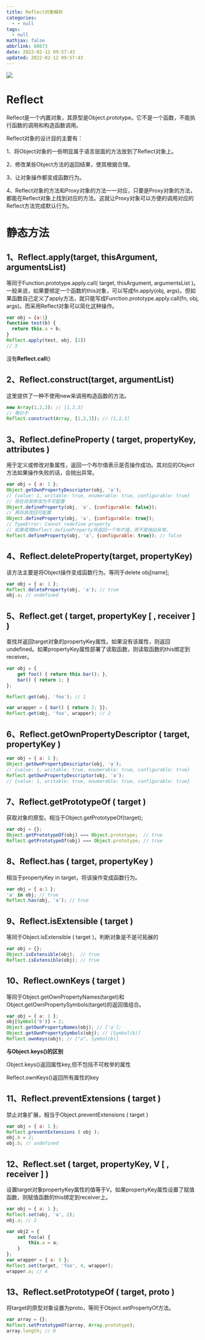 ```yaml
---
title: Reflect对象解析
categories:
  - - null
tags:
  - null
mathjax: false
abbrlink: 60673
date: 2022-02-12 09:57:43
updated: 2022-02-12 09:57:43
---
```


![](/gallery/js-2022-2-16.jpeg)

<!-- more -->

# Reflect

Reflect是一个内置对象，其原型是Object.prototype。它不是一个函数，不能执行函数的调用和构造函数调用。

Reflect对象的设计目的主要有：

1、将Object对象的一些明显属于语言层面的方法放到了Reflect对象上。

2、修改某些Object方法的返回结果，使其根据合理。

3、让对象操作都变成函数行为。

4、Reflect对象的方法和Proxy对象的方法一一对应，只要是Proxy对象的方法，都能在Reflect对象上找到对应的方法。这就让Proxy对象可以方便的调用对应的Reflect方法完成默认行为。

# 静态方法

## 1、Reflect.apply(target, thisArgument, argumentsList)

等同于Function.prototype.apply.call( target, thisArgument, argumentsList )。一般来说，如果要绑定一个函数的this对象，可以写成fn.apply(obj, args)。但如果函数自己定义了apply方法，就只能写成Function.prototype.apply.call(fn, obj, args)。而采用Reflect对象可以简化这种操作。

```js
var obj = {a:1}
function test(b) {
  return this.a + b;
}
Reflect.apply(test, obj, [2])
// 3
```

没有**Reflect.call**()

## 2、Reflect.construct(target, argumentList)

这里提供了一种不使用new来调用构造函数的方法。

```js
new Array(1,2,3); // [1,2,3] 
// 等价于
Reflect.construct(Array, [1,2,3]); // [1,2,3]
```

## 3、Reflect.defineProperty ( target, propertyKey, attributes )

用于定义或修改对象属性，返回一个布尔值表示是否操作成功。其对应的Object方法如果操作失败的话，会抛出异常。

```js
var obj = { a: 1 };
Object.getOwnPropertyDescriptor(obj, 'a'); 
// {value: 1, writable: true, enumerable: true, configurable: true}
// 现在将其修改为不可配置
Object.defineProperty(obj, 'a', {configurable: false});
// 再将其改回可配置
Object.defineProperty(obj, 'a', {configurable: true});
// TypeError: Cannot redefine property
// 如果使用Reflect.defineProperty将返回一个布尔值，而不是抛出异常。
Reflect.defineProperty(obj, 'a', {configurable: true}); // false
```

## 4、Reflect.deleteProperty(target, propertyKey)

该方法主要是将Object操作变成函数行为。等同于delete obj[name];

```js
var obj = { a: 1 };
Reflect.deleteProperty(obj, 'a'); // true
obj.a; // undefined
```

## 5、Reflect.get ( target, propertyKey [ , receiver ] )

查找并返回target对象的propertyKey属性。如果没有该属性，则返回undefined。如果propertyKey属性部署了读取函数，则读取函数的this绑定到receiver。

```js
var obj = {
    get foo() { return this.bar(); },
    bar() { return 1; }
};

Reflect.get(obj, 'foo'); // 1

var wrapper = { bar() { return 2; }};
Reflect.get(obj, 'foo', wrapper); // 2
```

## 6、Reflect.getOwnPropertyDescriptor ( target, propertyKey )

```js
var obj = { a: 1 };
Object.getOwnPropertyDescriptor(obj, 'a');
// {value: 1, writable: true, enumerable: true, configurable: true}
Reflect.getOwnPropertyDescriptor(obj, 'a');
// {value: 1, writable: true, enumerable: true, configurable: true}

```

## 7、Reflect.getPrototypeOf ( target )

获取对象的原型。相当于Object.getPrototypeOf(target);

```js
var obj = {};
Object.getPrototypeOf(obj) === Object.prototype;  // true
Reflect.getPrototypeOf(obj) === Object.prototype; // true
```

## 8、Reflect.has ( target, propertyKey )

相当于propertyKey in target，将该操作变成函数行为。

```js
var obj = { a:1 };
'a' in obj; // true
Reflect.has(obj, 'a'); // true
```

## 9、Reflect.isExtensible ( target )

等同于Object.isExtensible ( target )，判断对象是不是可拓展的

```js
var obj = {};
Object.isExtensible(obj);  // true
Reflect.isExtensible(obj); // true
```

## 10、Reflect.ownKeys ( target )

等同于Object.getOwnPropertyNames(target)和Object.getOwnPropertySymbols(target)的返回值组合。

```js
var obj = { a: 1 };
obj[Symbol('b')] = 2;
Object.getOwnPropertyNames(obj); // ['a'];
Object.getOwnPropertySymbols(obj); // [Symbol(b)]
Reflect.ownKeys(obj); // ["a", Symbol(b)]
```

**与Object.keys()的区别**

Object.keys()返回属性key,但不包括不可枚举的属性

Reflect.ownKeys()返回所有属性的key

## 11、Reflect.preventExtensions ( target )

禁止对象扩展，相当于Object.preventExtensions ( target )

```js
var obj = { a: 1 };
Reflect.preventExtensions ( obj );
obj.b = 2;
obj.b; // undefined
```

## 12、Reflect.set ( target, propertyKey, V [ , receiver ] )

设置target对象propertyKey属性的值等于V。如果propertyKey属性设置了赋值函数，则赋值函数的this绑定到receiver上。

```js
var obj = { a: 1 };
Reflect.set(obj, 'a', 2);
obj.a; // 2

var obj2 = {
    set foo(a) {
        this.a = a;
    }
};
var wrapper = { a: 3 };
Reflect.set(target, 'foo', 4, wrapper);
wrapper.a; // 4
```

## 13、Reflect.setPrototypeOf ( target, proto )

将target的原型对象设置为proto，等同于Object.setPropertyOf方法。

```js
var array = {};
Reflect.setPrototypeOf(array, Array.prototype);
array.length; // 0
```

